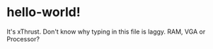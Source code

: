hello-world!
==============

It's xThrust. Don't know why typing in this file is laggy.
RAM, VGA or Processor? 
